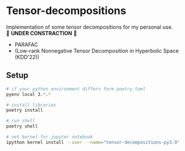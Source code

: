 # Tensor-decompositions
Implementation of some tensor decompositions for my personal use.\
:construction: **UNDER CONSTRACTION** :construction:

* PARAFAC
* (Low-rank Nonnegative Tensor Decomposition in Hyperbolic Space (KDD'22))


## Setup
```bash
# if your python environment differs form poetry.toml
pyenv local 3.*.*

# install libraries
poetry install

# run shell
poetry shell

# set kernel for jupyter notebook
ipython kernel install --user --name="tensor-decompositions-py3.9" 
```

